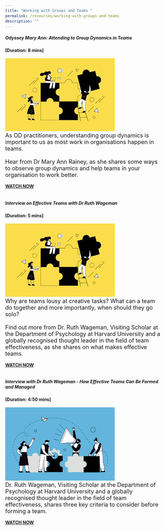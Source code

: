 ```yaml
---
title: "Working with Groups and Teams "
permalink: /resources/working-with-groups-and-teams
description: ""
---
```

<h5>Odyssey Mary Ann: Attending to Group Dynamics in Teams</h5><strong>[Duration: 8 mins] </strong><br><br>
	    <img src="/images/Team%20Development.jpg" alt="employee engagement" width="350"><br><font size="4">As OD practitioners, understanding group dynamics is important to us as most work in organisations happen in teams.<br><br>Hear from Dr Mary Ann Rainey, as she shares some ways to observe group dynamics and help teams in your organisation to work better.</font><br><br><strong><a href ="https://vimeo.com/130939928">WATCH NOW</a></strong><br><br>
<h5>Interview on Effective Teams with Dr Ruth Wageman</h5><strong>[Duration: 5 mins] </strong><br><br>
	    <img src="/images/Team%20Development.jpg" alt="employee engagement" width="350"><br><font size="4">Why are teams lousy at creative tasks? What can a team do together and more importantly, when should they go solo? <br><br>Find out more from Dr. Ruth Wageman, Visiting Scholar at the Department of Psychology at Harvard University and a globally recognised thought leader in the field of team effectiveness, as she shares on what makes effective teams.</font><br><br><strong><a href="https://vimeo.com/39463182 "> WATCH NOW</a></STRONG><br><br>

<h5>Interview with Dr Ruth Wageman - How Effective Teams Can Be Formed and Managed</h5><strong>[Duration: 4:50 mins] </strong><br><br>
	    <img src="/images/Organisation%20Design.jpg" alt="employee engagement" width="350"><br><font size="4">Dr. Ruth Wageman, Visiting Scholar at the Department of Psychology at Harvard University and a globally recognised thought leader in the field of team effectiveness, shares three key criteria to consider before forming a team. </font><br><br><strong><a href="https://vimeo.com/39463181">WATCH NOW </a></STRONG>